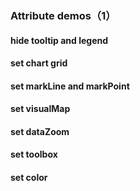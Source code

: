 ### Attribute demos（1）

#### hide tooltip and legend

<vuep template="#hide-tooltip-and-legend-1"></vuep>

<script v-pre type="text/x-template" id="hide-tooltip-and-legend-1">
<template>
  <ve-line
    :data="chartData"
    :tooltip-visible="false"
    :legend-visible="false">
  </ve-line>
</template>

<script>
  module.exports = {
    created: function () {
      this.chartData = {
        columns: ['date', 'cost', 'profit'],
        rows: [
          { 'date': '01/01', 'cost': 1523, 'profit': 1231 },
          { 'date': '01/02', 'cost': 1223, 'profit': 2523 },
          { 'date': '01/03', 'cost': 2123, 'profit': 1000 },
          { 'date': '01/04', 'cost': 4123, 'profit': 3223 },
          { 'date': '01/05', 'cost': 3123, 'profit': 3023 },
          { 'date': '01/06', 'cost': 7123, 'profit': 5523 }
        ]
      }
    }
  }
</script>
</script>

#### set chart grid

<vuep template="#set-grid"></vuep>

<script v-pre type="text/x-template" id="set-grid">
<template>
  <ve-line
    :data="chartData"
    :grid="grid">
  </ve-line>
</template>

<script>
  module.exports = {
    created: function () {
      this.chartData = {
        columns: ['date', 'cost', 'profit'],
        rows: [
          { 'date': '01/01', 'cost': 1523, 'profit': 1231 },
          { 'date': '01/02', 'cost': 1223, 'profit': 2523 },
          { 'date': '01/03', 'cost': 2123, 'profit': 1000 },
          { 'date': '01/04', 'cost': 4123, 'profit': 3223 },
          { 'date': '01/05', 'cost': 3123, 'profit': 3023 },
          { 'date': '01/06', 'cost': 7123, 'profit': 5523 }
        ]
      }
      this.grid = {
        show: true,
        top: 50,
        left: 10,
        backgroundColor: '#ccc',
        borderColor: '#000'
      }
    }
  }
</script>
</script>

#### set markLine and markPoint

<vuep template="#set-mark"></vuep>

<script v-pre type="text/x-template" id="set-mark">
<template>
  <ve-line
    :data="chartData"
    :mark-line="markLine"
    :mark-point="markPoint">
  </ve-line>
</template>

<script>
  // import modules first
  // import 'echarts/lib/component/markLine'
  // import 'echarts/lib/component/markPoint'
  module.exports = {
    created: function () {
      this.chartData = {
        columns: ['date', 'cost', 'profit'],
        rows: [
          { 'date': '01/01', 'cost': 1523, 'profit': 1231 },
          { 'date': '01/02', 'cost': 1223, 'profit': 2523 },
          { 'date': '01/03', 'cost': 2123, 'profit': 1000 },
          { 'date': '01/04', 'cost': 4123, 'profit': 3223 },
          { 'date': '01/05', 'cost': 3123, 'profit': 3023 },
          { 'date': '01/06', 'cost': 7123, 'profit': 5523 }
        ]
      }
      this.markLine = {
        data: [
          {
            name: 'average',
            type: 'average'
          }
        ]
      }
      this.markPoint = {
        data: [
          {
            name: 'max',
            type: 'max'
          }
        ]
      }
    }
  }
</script>
</script>

#### set visualMap

<vuep template="#set-visual-map"></vuep>

<script v-pre type="text/x-template" id="set-visual-map">
<template>
  <ve-line
    :data="chartData"
    :grid="grid"
    :visual-map="visualMap">
  </ve-line>
</template>

<script>
  // import modules first
  // import 'echarts/lib/component/visualMap'
  module.exports = {
    created: function () {
      this.chartData = {
        columns: ['date', 'cost', 'profit'],
        rows: [
          { 'date': '01/01', 'cost': 15, 'profit': 12 },
          { 'date': '01/02', 'cost': 12, 'profit': 25 },
          { 'date': '01/03', 'cost': 21, 'profit': 10 },
          { 'date': '01/04', 'cost': 41, 'profit': 32 },
          { 'date': '01/05', 'cost': 31, 'profit': 30 },
          { 'date': '01/06', 'cost': 71, 'profit': 55 }
        ]
      }
      this.visualMap = [
        {
          type: 'piecewise',
          splitNumbwe: 5,
          min: 0,
          max: 60,
          right: 0,
          top: '50%'
        }
      ]
      this.grid = {
        right: 60
      }
    }
  }
</script>
</script>

#### set dataZoom

<vuep template="#set-data-zoom"></vuep>

<script v-pre type="text/x-template" id="set-data-zoom">
<template>
  <ve-line
    :data="chartData"
    :data-zoom="dataZoom">
  </ve-line>
</template>

<script>
  // import modules first
  // import 'echarts/lib/component/dataZoom'
  module.exports = {
    created: function () {
      this.chartData = {
        columns: ['date', 'cost', 'profit'],
        rows: [
          { 'date': '01/01', 'cost': 15, 'profit': 12 },
          { 'date': '01/02', 'cost': 12, 'profit': 25 },
          { 'date': '01/03', 'cost': 21, 'profit': 10 },
          { 'date': '01/04', 'cost': 41, 'profit': 32 },
          { 'date': '01/05', 'cost': 31, 'profit': 30 },
          { 'date': '01/06', 'cost': 71, 'profit': 55 }
        ]
      }
      this.dataZoom = [
        {
          type: 'slider',
          start: 0,
          end: 20
        }
      ]
    }
  }
</script>
</script>

#### set toolbox

<vuep template="#set-toolbox-1"></vuep>

<script v-pre type="text/x-template" id="set-toolbox-1">
<template>
  <ve-line
    :data="chartData"
    :toolbox="toolbox">
  </ve-line>
</template>

<script>
  // import modules first
  // import 'echarts/lib/component/toolbox'
  module.exports = {
    created: function () {
      this.chartData = {
        columns: ['date', 'cost', 'profit'],
        rows: [
          { 'date': '01/01', 'cost': 15, 'profit': 12 },
          { 'date': '01/02', 'cost': 12, 'profit': 25 },
          { 'date': '01/03', 'cost': 21, 'profit': 10 },
          { 'date': '01/04', 'cost': 41, 'profit': 32 },
          { 'date': '01/05', 'cost': 31, 'profit': 30 },
          { 'date': '01/06', 'cost': 71, 'profit': 55 }
        ]
      }
      this.toolbox = {
        feature: {
          magicType: {type: ['line', 'bar']},
          saveAsImage: {}
        }
      }
    }
  }
</script>
</script>

#### set color

<vuep template="#set-color-1"></vuep>

<script v-pre type="text/x-template" id="set-color-1">
<template>
  <ve-line
    :data="chartData"
    :colors="colors">
  </ve-line>
</template>

<script>
  module.exports = {
    created: function () {
      this.chartData = {
        columns: ['date', 'cost', 'profit'],
        rows: [
          { 'date': '01/01', 'cost': 15, 'profit': 12 },
          { 'date': '01/02', 'cost': 12, 'profit': 25 },
          { 'date': '01/03', 'cost': 21, 'profit': 10 },
          { 'date': '01/04', 'cost': 41, 'profit': 32 },
          { 'date': '01/05', 'cost': 31, 'profit': 30 },
          { 'date': '01/06', 'cost': 71, 'profit': 55 }
        ]
      }
      this.colors = ['#c23531','#2f4554', '#61a0a8', '#d48265', '#91c7ae','#749f83',  '#ca8622', '#bda29a','#6e7074', '#546570', '#c4ccd3']
    }
  }
</script>
</script>

